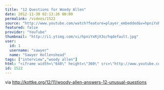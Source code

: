 ```yaml
---
title: "12 Questions for Woody Allen"
date: 2012-11-30 02:13:26 00:00
permalink: /videos/1522
source: "http://www.youtube.com/watch?feature=player_embedded&v=hpniYxRjX3o"
featured: false
provider: "YouTube"
thumbnail: "http://i1.ytimg.com/vi/hpniYxRjX3o/hqdefault.jpg"
user:
  id: 1
  username: "sawyer"
  name: "Sawyer Hollenshead"
tags: ["interview","woody allen"]
html: "<iframe width=\"640\" height=\"360\" src=\"http://www.youtube.com/embed/hpniYxRjX3o?wmode=transparent&fs=1&feature=oembed\" frameborder=\"0\" allowfullscreen></iframe>"
id: 1522
---
```


via http://kottke.org/12/11/woody-allen-answers-12-unusual-questions
